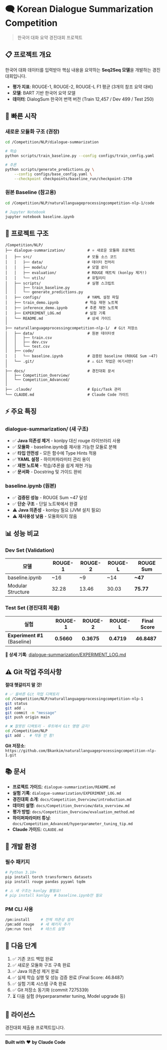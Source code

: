 # 🗨️ Korean Dialogue Summarization Competition

> 한국어 대화 요약 경진대회 프로젝트

## 📋 프로젝트 개요

한국어 대화 데이터를 입력받아 핵심 내용을 요약하는 **Seq2Seq 모델**을 개발하는 경진대회입니다.

- **평가 지표**: ROUGE-1, ROUGE-2, ROUGE-L F1 평균 (3개의 참조 요약 대비)
- **모델**: BART 기반 한국어 요약 모델
- **데이터**: DialogSum 한국어 번역 버전 (Train 12,457 / Dev 499 / Test 250)

## 🚀 빠른 시작

### 새로운 모듈화 구조 (권장)

```bash
cd /Competition/NLP/dialogue-summarization

# 학습
python scripts/train_baseline.py --config configs/train_config.yaml

# 추론
python scripts/generate_predictions.py \
    --config configs/base_config.yaml \
    --checkpoint checkpoints/baseline_run/checkpoint-1750
```

### 원본 Baseline (참고용)

```bash
cd /Competition/NLP/naturallanguageprocessingcompetition-nlp-1/code

# Jupyter Notebook
jupyter notebook baseline.ipynb
```

## 📁 프로젝트 구조

```
/Competition/NLP/
├── dialogue-summarization/          # ⭐ 새로운 모듈화 프로젝트
│   ├── src/                         # 모듈 소스 코드
│   │   ├── data/                    # 데이터 전처리
│   │   ├── models/                  # 모델 로더
│   │   ├── evaluation/              # ROUGE 메트릭 (konlpy 제거!)
│   │   └── utils/                   # 유틸리티
│   ├── scripts/                     # 실행 스크립트
│   │   ├── train_baseline.py
│   │   └── generate_predictions.py
│   ├── configs/                     # YAML 설정 파일
│   ├── train_demo.ipynb            # 학습 재현 노트북
│   ├── inference_demo.ipynb        # 추론 재현 노트북
│   ├── EXPERIMENT_LOG.md           # 실험 기록
│   └── README.md                    # 상세 가이드
│
├── naturallanguageprocessingcompetition-nlp-1/  # Git 저장소
│   ├── data/                        # 원본 데이터셋
│   │   ├── train.csv
│   │   ├── dev.csv
│   │   └── test.csv
│   ├── code/
│   │   └── baseline.ipynb           # 검증된 baseline (ROUGE Sum ~47)
│   └── .git/                        # ⚠️ Git 작업은 여기서만!
│
├── docs/                            # 경진대회 문서
│   ├── Competition_Overview/
│   └── Competition_Advanced/
│
├── .claude/                         # Epic/Task 관리
└── CLAUDE.md                        # Claude Code 가이드
```

## ⚡ 주요 특징

### dialogue-summarization/ (새 구조)

- ✅ **Java 의존성 제거** - konlpy 대신 rouge 라이브러리 사용
- ✅ **모듈화** - baseline.ipynb를 재사용 가능한 모듈로 분해
- ✅ **타입 안전성** - 모든 함수에 Type Hints 적용
- ✅ **YAML 설정** - 하이퍼파라미터 관리 용이
- ✅ **재현 노트북** - 학습/추론을 쉽게 재현 가능
- ✅ **문서화** - Docstring 및 가이드 완비

### baseline.ipynb (원본)

- ✅ **검증된 성능** - ROUGE Sum ~47 달성
- ✅ **단순 구조** - 단일 노트북에서 완결
- ⚠️ **Java 의존성** - konlpy 필요 (JVM 설치 필요)
- ⚠️ **재사용성 낮음** - 모듈화되지 않음

## 📊 성능 비교

### Dev Set (Validation)
| 모델 | ROUGE-1 | ROUGE-2 | ROUGE-L | ROUGE Sum |
|------|---------|---------|---------|-----------|
| baseline.ipynb | ~16 | ~9 | ~14 | **~47** |
| Modular Structure | 32.28 | 13.46 | 30.03 | **75.77** |

### Test Set (경진대회 제출)
| 실험 | ROUGE-1 | ROUGE-2 | ROUGE-L | Final Score |
|------|---------|---------|---------|-------------|
| **Experiment #1** (Baseline) | **0.5660** | **0.3675** | **0.4719** | **46.8487** |

**📝 상세 기록**: [dialogue-summarization/EXPERIMENT_LOG.md](./dialogue-summarization/EXPERIMENT_LOG.md)

## ⚠️ Git 작업 주의사항

**절대 헷갈리지 말 것!**

```bash
# ✅ 올바른 Git 작업 디렉토리
cd /Competition/NLP/naturallanguageprocessingcompetition-nlp-1
git status
git add .
git commit -m "message"
git push origin main

# ❌ 잘못된 디렉토리 - 루트에서 Git 명령 금지!
cd /Competition/NLP
git add .  # 작동 안 함!
```

**Git 저장소**: `https://github.com/Bkankim/naturallanguageprocessingcompetition-nlp-1.git`

## 📚 문서

- **프로젝트 가이드**: `dialogue-summarization/README.md`
- **실험 기록**: `dialogue-summarization/EXPERIMENT_LOG.md`
- **경진대회 소개**: `docs/Competition_Overview/introduction.md`
- **데이터 설명**: `docs/Competition_Overview/data_overview.md`
- **평가 방법**: `docs/Competition_Overview/evaluation_method.md`
- **하이퍼파라미터 튜닝**: `docs/Competition_Advanced/hyperparameter_tuning_tip.md`
- **Claude 가이드**: `CLAUDE.md`

## 🔧 개발 환경

### 필수 패키지

```bash
# Python 3.10+
pip install torch transformers datasets
pip install rouge pandas pyyaml tqdm

# ⚠️ 새 구조는 konlpy 불필요!
# pip install konlpy  # baseline.ipynb만 필요
```

### PM CLI 사용

```bash
/pm:install     # 전체 의존성 설치
/pm:add rouge   # 새 패키지 추가
/pm:run test    # 테스트 실행
```

## 🎯 다음 단계

1. ✅ 기존 코드 백업 완료
2. ✅ 새로운 모듈화 구조 구축 완료
3. ✅ Java 의존성 제거 완료
4. ✅ 실제 학습 실행 및 성능 검증 완료 (Final Score: 46.8487)
5. ✅ 실험 기록 시스템 구축 완료
6. ✅ Git 저장소 동기화 (commit 7275339)
7. ⏳ 다음 실험 (Hyperparameter tuning, Model upgrade 등)

## 📝 라이선스

경진대회 제출용 프로젝트입니다.

---

**Built with** ❤️ **by Claude Code**
